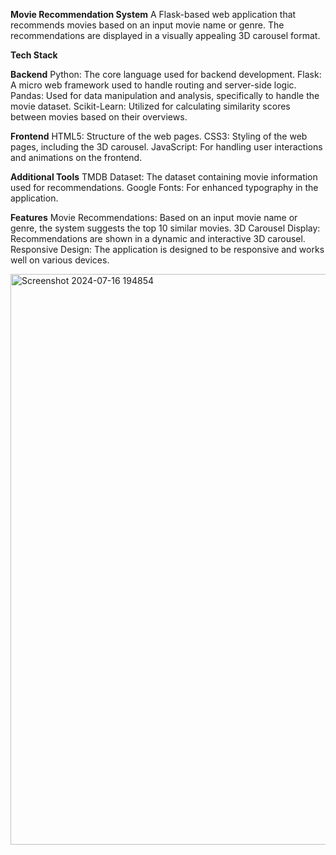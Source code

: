**Movie Recommendation System**
A Flask-based web application that recommends movies based on an input movie name or genre. The recommendations are displayed in a visually appealing 3D carousel format.

**Tech Stack**

**Backend**
Python: The core language used for backend development.
Flask: A micro web framework used to handle routing and server-side logic.
Pandas: Used for data manipulation and analysis, specifically to handle the movie dataset.
Scikit-Learn: Utilized for calculating similarity scores between movies based on their overviews.

**Frontend**
HTML5: Structure of the web pages.
CSS3: Styling of the web pages, including the 3D carousel.
JavaScript: For handling user interactions and animations on the frontend.

**Additional Tools**
TMDB Dataset: The dataset containing movie information used for recommendations.
Google Fonts: For enhanced typography in the application.

**Features**
Movie Recommendations: Based on an input movie name or genre, the system suggests the top 10 similar movies.
3D Carousel Display: Recommendations are shown in a dynamic and interactive 3D carousel.
Responsive Design: The application is designed to be responsive and works well on various devices.

<img width="913" alt="Screenshot 2024-07-16 194854" src="https://github.com/user-attachments/assets/614ed668-43c3-4d5e-af98-3b80e6f90e90">

